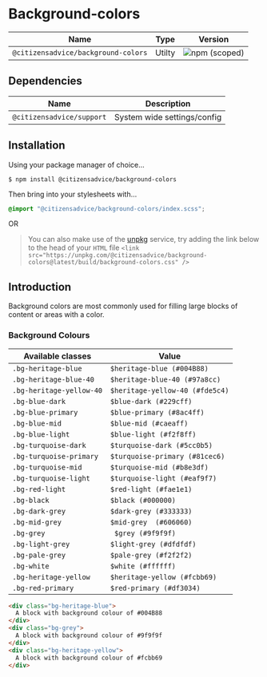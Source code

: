 # Background-colors

| Name                                | Type   | Version                                                                             |
|-------------------------------------|--------|-------------------------------------------------------------------------------------|
| `@citizensadvice/background-colors` | Utilty | ![npm (scoped)](https://img.shields.io/npm/v/@citizensadvice/background-colors.svg) |


## Dependencies

| Name                      | Description                 |
|---------------------------|-----------------------------|
| `@citizensadvice/support` | System wide settings/config |

## Installation
Using your package manager of choice...


```shell
$ npm install @citizensadvice/background-colors
```

Then bring into your stylesheets with...


```scss
@import "@citizensadvice/background-colors/index.scss";
```
OR 
> You can also make use of the [unpkg](https://unpkg.com) service, try adding the link below to the head of your `HTML` file
> `<link src="https://unpkg.com/@citizensadvice/background-colors@latest/build/background-colors.css" />`

## Introduction

Background colors are most commonly used for filling large blocks of content or areas with a color.

### Background Colours

| Available classes        | Value                           |
|--------------------------|---------------------------------|
| `.bg-heritage-blue`      | `$heritage-blue (#004B88)`      |
| `.bg-heritage-blue-40`   | `$heritage-blue-40 (#97a8cc)`   |
| `.bg-heritage-yellow-40` | `$heritage-yellow-40 (#fde5c4)` |
| `.bg-blue-dark`          | `$blue-dark (#229cff)`          |
| `.bg-blue-primary`       | `$blue-primary (#8ac4ff)`       |
| `.bg-blue-mid`           | `$blue-mid (#caeaff)`           |
| `.bg-blue-light`         | `$blue-light (#f2f8ff)`         |
| `.bg-turquoise-dark`     | `$turquoise-dark (#5cc0b5)`     |
| `.bg-turquoise-primary`  | `$turquoise-primary (#81cec6)`  |
| `.bg-turquoise-mid `     | `$turquoise-mid (#b8e3df)`      |
| `.bg-turquoise-light`    | `$turquoise-light (#eaf9f7)`    |
| `.bg-red-light`          | `$red-light (#fae1e1)`          |
| `.bg-black`              | `$black (#000000)`              |
| `.bg-dark-grey`          | `$dark-grey (#333333)`          |
| `.bg-mid-grey`           | `$mid-grey  (#606060)`          |
| `.bg-grey`               | ` $grey (#9f9f9f)`              |
| `.bg-light-grey`         | `$light-grey (#dfdfdf)`         |
| `.bg-pale-grey`          | `$pale-grey (#f2f2f2)`          |
| `.bg-white`              | `$white (#ffffff)`              |
| `.bg-heritage-yellow`    | `$heritage-yellow (#fcbb69)`    |
| `.bg-red-primary`        | `$red-primary (#df3034)`        |

```html
<div class="bg-heritage-blue">
  A block with background colour of #004B88
</div>
<div class="bg-grey">
  A block with background colour of #9f9f9f
</div>
<div class="bg-heritage-yellow">
  A block with background colour of #fcbb69
</div>
```




